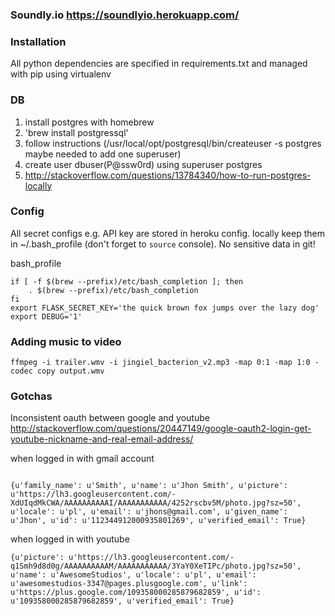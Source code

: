 ### Soundly.io https://soundlyio.herokuapp.com/

### Installation

All python dependencies are specified in requirements.txt and managed with pip using virtualenv

### DB 
1. install postgres with homebrew
1. 'brew install postgressql'
1. follow instructions (/usr/local/opt/postgresql/bin/createuser -s postgres maybe needed to add one superuser)
1. create user dbuser(P@ssw0rd) using superuser postgres
1. http://stackoverflow.com/questions/13784340/how-to-run-postgres-locally

### Config

All secret configs e.g. API key are stored in heroku config. locally keep them in ~/.bash_profile (don't forget to `source` console). No sensitive data in git!

bash_profile
```
if [ -f $(brew --prefix)/etc/bash_completion ]; then
    . $(brew --prefix)/etc/bash_completion
fi
export FLASK_SECRET_KEY='the quick brown fox jumps over the lazy dog'
export DEBUG='1'

```

### Adding music to video

```ffmpeg -i trailer.wmv -i jingiel_bacterion_v2.mp3 -map 0:1 -map 1:0 -codec copy output.wmv ```

### Gotchas

Inconsistent oauth between google and youtube http://stackoverflow.com/questions/20447149/google-oauth2-login-get-youtube-nickname-and-real-email-address/

when logged in with gmail account
```

{u'family_name': u'Smith', u'name': u'Jhon Smith', u'picture': u'https://lh3.googleusercontent.com/-XdUIqdMkCWA/AAAAAAAAAAI/AAAAAAAAAAA/4252rscbv5M/photo.jpg?sz=50', u'locale': u'pl', u'email': u'jhons@gmail.com', u'given_name': u'Jhon', u'id': u'112344912000935801269', u'verified_email': True}
```

when logged in with youtube 

```
{u'picture': u'https://lh3.googleusercontent.com/-q1Smh9d8d0g/AAAAAAAAAAM/AAAAAAAAAAA/3YaY0XeTIPc/photo.jpg?sz=50', u'name': u'AwesomeStudios', u'locale': u'pl', u'email': u'awesomestudios-3347@pages.plusgoogle.com', u'link': u'https://plus.google.com/109358000285879682859', u'id': u'109358000285879682859', u'verified_email': True}
```
